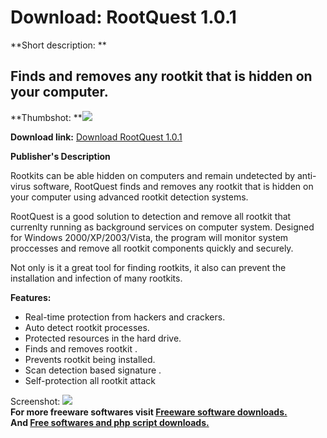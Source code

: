 # Download: RootQuest 1.0.1

**Short description: **

## Finds and removes any rootkit that is hidden on your computer.

  
**Thumbshot: **![](http://www.freewarefiles.com/screenshot/rootquest101_md.gif)   
  
**Download link:** [Download RootQuest 1.0.1](http://freesoftwares.boysofts.com/RootQuest_program_40904.html)  
  

**Publisher's Description**  
  

Rootkits can be able hidden on computers and remain undetected by anti-virus
software, RootQuest finds and removes any rootkit that is hidden on your
computer using advanced rootkit detection systems.

RootQuest is a good solution to detection and remove all rootkit that
currenlty running as background services on computer system. Designed for
Windows 2000/XP/2003/Vista, the program will monitor system proccesses and
remove all rootkit components quickly and securely.

Not only is it a great tool for finding rootkits, it also can prevent the
installation and infection of many rootkits.

**Features:**

  * Real-time protection from hackers and crackers. 
  * Auto detect rootkit processes. 
  * Protected resources in the hard drive. 
  * Finds and removes rootkit . 
  * Prevents rootkit being installed. 
  * Scan detection based signature . 
  * Self-protection all rootkit attack 

  
  
Screenshot: ![](http://www.freewarefiles.com/screenshot/rootquest101.gif)  
**For more freeware softwares visit [Freeware software downloads.](http://freesoftwares.boysofts.com/)**   
**And [Free softwares and php script downloads.](http://www.boysofts.com/)**

